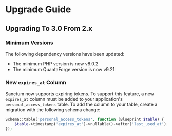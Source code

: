 # Upgrade Guide

## Upgrading To 3.0 From 2.x

### Minimum Versions

The following dependency versions have been updated:

- The minimum PHP version is now v8.0.2
- The minimum QuantaForge version is now v9.21

### New `expires_at` Column

Sanctum now supports expiring tokens. To support this feature, a new `expires_at` column must be added to your application's `personal_access_tokens` table. To add the column to your table, create a migration with the following schema change:

```php
Schema::table('personal_access_tokens', function (Blueprint $table) {
    $table->timestamp('expires_at')->nullable()->after('last_used_at');
});
```
